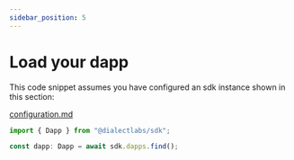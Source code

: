 ```yaml
---
sidebar_position: 5
---
```


# Load your dapp

This code snippet assumes you have configured an sdk instance shown in this section:

[configuration.md](configuration.md)

```typescript
import { Dapp } from "@dialectlabs/sdk";

const dapp: Dapp = await sdk.dapps.find();
```
